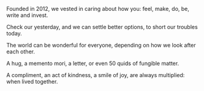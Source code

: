 Founded in 2012, we vested in caring about how you: feel, make, do, be, write and invest.

Check our yesterday, and we can settle better options, to short our troubles today.

The world can be wonderful for everyone, depending on how we look after each other.

A hug, a memento mori, a letter, or even 50 quids of fungible matter.

A compliment, an act of kindness, a smile of joy, are always multiplied: when lived together.
